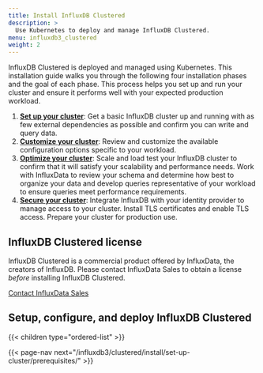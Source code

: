 ```yaml
---
title: Install InfluxDB Clustered
description: >
  Use Kubernetes to deploy and manage InfluxDB Clustered.
menu: influxdb3_clustered
weight: 2
---
```


InfluxDB Clustered is deployed and managed using Kubernetes.
This installation guide walks you through the following four installation phases and
the goal of each phase.
This process helps you set up and run your cluster and ensure it
performs well with your expected production workload.

1.  **[Set up your cluster](/influxdb3/clustered/install/set-up-cluster/)**:
    Get a basic InfluxDB cluster up and running with as few external
    dependencies as possible and confirm you can write and query data.
2.  **[Customize your cluster](/influxdb3/clustered/install/customize-cluster/)**:
    Review and customize the available configuration options specific to your workload.
3.  **[Optimize your cluster](/influxdb3/clustered/install/optimize-cluster/)**:
    Scale and load test your InfluxDB cluster to confirm that it will satisfy
    your scalability and performance needs. Work with InfluxData to review your
    schema and determine how best to organize your data and develop queries
    representative of your workload to ensure queries meet performance requirements.
4.  **[Secure your cluster](/influxdb3/clustered/install/secure-cluster/)**:
    Integrate InfluxDB with your identity provider to manage access to your
    cluster. Install TLS certificates and enable TLS access.
    Prepare your cluster for production use.

## InfluxDB Clustered license

InfluxDB Clustered is a commercial product offered by InfluxData, the creators
of InfluxDB. Please contact InfluxData Sales to obtain a license _before_
installing InfluxDB Clustered.

<a class="btn" href="{{< cta-link >}}">Contact InfluxData Sales</a>

## Setup, configure, and deploy InfluxDB Clustered

{{< children type="ordered-list" >}}


<!-- TODO: ADD CLUSTER ARCHITECTURE OVERVIEW -->

<!--

-------- TODO: ALL THIS INFORMATION NEEDS TO LAND IN THE ADMIN SECTION ---------

### Updating your InfluxDB Cluster

Updating your InfluxDB cluster is as simple as re-applying your app-instance with a new package version. Note that if the new version of the package has changes to the AppInstance schema, those changes will need to be made at the same time that the new package is deployed.

### Redeploying your cluster safely

The word safely here means being able to redeploy your cluster while still being able to use the tokens you’ve created, and being able to write/query to the database you’ve previously created.

All of the important state in Influxdb 3.0 lives in the Catalog (the Postgres equivalent database) and the Object Store (the S3 compatible store). These should be treated with the utmost care. 

If a full redeploy of your cluster needs to happen, the namespace containing the Influxdb instance can be deleted **_as long as your Catalog and Object Store are not in this namespace_**. Then, the influxdb AppInstance can be redeployed. It is possible the operator may need to be removed and reinstalled. In that case, deleting the namespace that the operator is deployed into and redeploying is acceptable.

### Backing up your data

The Catalog and Object store contain all of the important state for Influxdb 3.0. They should be the primary focus of backups. Following the industry standard best practices for your chosen Catalog implementation and Object Store implementation should provide sufficient backups.  In our Cloud products, we do daily backups of our Catalog, in addition to automatic snapshots, and we preserve our Object Store files for 100 days after they have been soft-deleted.

### Recovering your data

After recovering the catalog and object store, you will need to update the dsn in myinfluxdb.yml and re-apply. -->

{{< page-nav next="/influxdb3/clustered/install/set-up-cluster/prerequisites/" >}}
